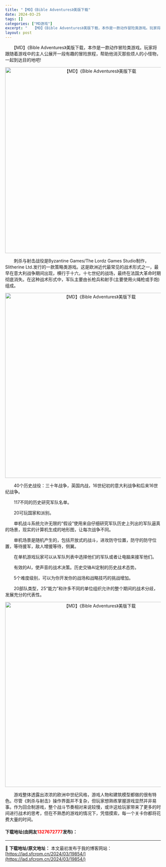 ```yaml
---
title: "【MD】《Bible Adventures》美版下载"
date: 2024-03-25
tags: []
categories: ["MD游戏"]
excerpt: "　　【MD】《Bible Adventures》美版下载，本作是一款动作冒险类游戏。玩家将跟随着游戏中的主人公展开一段有趣的冒险旅程，帮助他消灭那些烦人的小怪物，一起到达目的地吧! 　　刺杀与射击战役是Byzantine Games/The Lordz Games Studio制作，Slitheri&hellip;"
layout: post
---
```


 <p>　　【MD】《Bible Adventures》美版下载，本作是一款动作冒险类游戏。玩家将跟随着游戏中的主人公展开一段有趣的冒险旅程，帮助他消灭那些烦人的小怪物，一起到达目的地吧!</p> <p align="center"><img align="" border="0" src="https://lad.sfcrom.cn/wp-content/uploads/2024/03/20240325_660107397f4b2.png" width="600" alt="【MD】《Bible Adventures》美版下载" /></p> <p>　　刺杀与射击战役是Byzantine Games/The Lordz Games Studio制作，Slitherine Ltd.发行的一款策略类游戏。这是欧洲近代最常见的战术形式之一，最早在意大利战争期间出现，横行于十六，十七世纪的战场，最终在法国大革命时期彻底消失。在这种战术形式中，军队主要由长枪兵和射手(主要使用火绳枪或手炮)组成。</p> <p align="center"><img align="" border="0" src="https://lad.sfcrom.cn/wp-content/uploads/2024/03/20240325_6601073a38b43.png" width="597" alt="【MD】《Bible Adventures》美版下载" /></p> <p>　　40个历史战役：三十年战争，英国内战，16世纪初的意大利战争和后来16世纪战争。</p> <p>　　117不同的历史研究军队名单。</p> <p>　　20可玩国家和派别。</p> <p>　　单机战斗系统允许无限的&ldquo;假设&rdquo;使用来自仔细研究军队历史上列出的军队逼真的场景，现实的计算机生成的地形图，让每次战争不同。</p> <p>　　单机场景是随机产生的，包括开放式的战斗，进攻防守位置，防守的防守位置，等待援军，敌人增援等待，侧翼。</p> <p>　　在单机游戏玩家可以从军队列表中选择他们的军队或者让电脑来接军他们。</p> <p>　　有效的AI，使声音的战术决策。历史交锋AI定制的历史战术态势。</p> <p>　　5个难度级别，可以为你开发你的战场和战略技巧的挑战增加。</p> <p>　　20部队类型，25&ldquo;能力&rdquo;和许多不同的单位组织允许的整个期间的战术分歧，发展充分的代表性。</p> <p align="center"><img align="" border="0" src="https://lad.sfcrom.cn/wp-content/uploads/2024/03/20240325_6601073ae44d4.png" width="597" alt="【MD】《Bible Adventures》美版下载" /></p> <p>　　游戏整体透露出浓浓的欧洲中世纪风格，游戏人物和建筑模型都做的很有特色。尽管《刺杀与射击》操作界面并不复杂，但玩家想熟练掌握游戏显然并非易事。作为回合制游戏，整个战斗节奏相对来说较慢，或许这给玩家带来了更多的时间进行战术的思考，但在不熟悉的游戏的情况下，凭借摸索，每一个关卡你都将花费大量的时间。</p> <p><h4>下载地址(由网友<font color="red">1327672777</font>发布)：</h4></p> 

---
📖 **下载地址/原文地址：** 本文最初发布于我的博客网站：[https://lad.sfcrom.cn/2024/03/19854/](https://lad.sfcrom.cn/2024/03/19854/)
